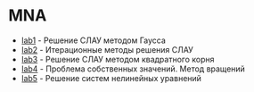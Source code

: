 # MNA
- [lab1](https://github.com/SingularityUrBrain/MNA/tree/master/lab1) - Решение СЛАУ методом Гаусса
- [lab2](https://github.com/SingularityUrBrain/MNA/tree/master/lab2) - Итерационные методы решения СЛАУ
- [lab3](https://github.com/SingularityUrBrain/MNA/tree/master/lab3) - Решение СЛАУ методом квадратного корня
- [lab4](https://github.com/SingularityUrBrain/MNA/tree/master/lab4) - Проблема собственных значений. Метод вращений
- [lab5](https://github.com/SingularityUrBrain/MNA/tree/master/lab5) - Решение систем нелинейных уравнений
